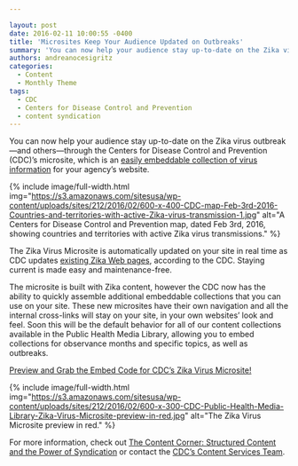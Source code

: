 ```yaml
---

layout: post
date: 2016-02-11 10:00:55 -0400
title: 'Microsites Keep Your Audience Updated on Outbreaks'
summary: 'You can now help your audience stay up-to-date on the Zika virus outbreak&mdash;and others&mdash;through the Centers for Disease Control and Prevention (CDC)&rsquo;s microsite, which is an easily embeddable collection of virus information for your agency&rsquo;s website. {% img=&quot;https\://s3.amazonaws.com/sitesusa/wp-content/uploads/sites/212/2016/02/600-x-400-CDC-map-Feb-3rd-2016-Countries-and-territories-with-active-Zika-virus-transmission-1.jpg&quot; alt=&quot;A Centers for Disease Control and Prevention map, dated Feb 3rd, 2016, showing countries and territories with'
authors: andreanocesigritz
categories:
  - Content
  - Monthly Theme
tags:
  - CDC
  - Centers for Disease Control and Prevention
  - content syndication
---
```


You can now help your audience stay up-to-date on the Zika virus outbreak—and others—through the Centers for Disease Control and Prevention (CDC)’s microsite, which is an [easily embeddable collection of virus information](https://tools.cdc.gov/medialibrary/index.aspx#/microsite/id/234558) for your agency’s website.


{% include image/full-width.html img="https://s3.amazonaws.com/sitesusa/wp-content/uploads/sites/212/2016/02/600-x-400-CDC-map-Feb-3rd-2016-Countries-and-territories-with-active-Zika-virus-transmission-1.jpg" alt="A Centers for Disease Control and Prevention map, dated Feb 3rd, 2016, showing countries and territories with active Zika virus transmissions." %}

The Zika Virus Microsite is automatically updated on your site in real time as CDC updates [existing Zika Web pages](http://www.cdc.gov/zika/), according to the CDC. Staying current is made easy and maintenance-free.

The microsite is built with Zika content, however the CDC now has the ability to quickly assemble additional embeddable collections that you can use on your site. These new microsites have their own navigation and all the internal cross-links will stay on your site, in your own websites’ look and feel. Soon this will be the default behavior for all of our content collections available in the Public Health Media Library, allowing you to embed collections for observance months and specific topics, as well as outbreaks.

[Preview and Grab the Embed Code for CDC’s Zika Virus Microsite!](https://tools.cdc.gov/medialibrary/index.aspx#/microsite/id/234558)


{% include image/full-width.html img="https://s3.amazonaws.com/sitesusa/wp-content/uploads/sites/212/2016/02/600-x-300-CDC-Public-Health-Media-Library-Zika-Virus-Microsite-preview-in-red.jpg" alt="The Zika Virus Microsite preview in red." %}

For more information, check out [The Content Corner: Structured Content and the Power of Syndication](https://www.WHATEVER/2015/11/09/the-content-corner-structured-content-and-the-power-of-syndication/) or contact the [CDC’s Content Services Team](mailto:IMTech@cdc.gov).